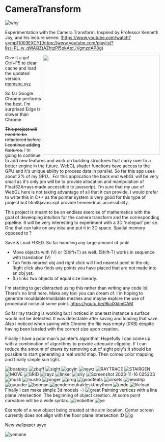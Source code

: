 # CameraTransform
![why](https://github.com/samcoble/CameraTransform/assets/32228102/385a701e-9970-466d-9598-142057df9fd9)

Experimentation with the Camera Transform.
Inspired by Professor Kenneth Joy, and his lecture series: [https://www.youtube.com/watch?v=mpTl003EXCY](https://www.youtube.com/playlist?list=PL_w_qWAQZtAZhtzPI5pkAtcUVgmzdAP8g)

<img src="https://github.com/samcoble/CameraTransform/assets/32228102/35ffb154-4b81-4399-8141-a4e5f34d405c" style="float:right" width="381" height="323">

Give it a go! Ctrl+F5 to clear cache and load the updated version.
[memspc.xyz](https://memspc.xyz/)

So far Google Chrome performs the best. I'm surprised Edge is slower than Chrome.

~~This project will need to be refactored before I continue adding features.~~ I'm going to continue to add new features and work on building structures that carry over to a better engine in the future. WebGL shader functions have access to the GPU and it's unique ability to process data in parallel. So far this app uses about 3% of my GPU... For this application the back end webGL will be very small as it's only job will be to provide allocation and manipulation of Float32Arrays made accessible to javascript. I'm sure that my use of WebGL here is not taking advantage of all that it can provide. I would prefer to write this in C++ as the pointer system is very good for this type of project but html&javascript provide tremendous accessibility.

This project is meant to be an endless exercise of mathematics with the goal of developing intuition for the camera transform and the corresponding pipeline. 
It will be very interesting to experiment with a 3D 'notepad' per se. One that can take on any idea and put it in 3D space. Spatial memory opposed to ?

Save & Load FIXED. So far handling any large amount of junk!
- Move objects with (V) or (Shift+T) as well. (Shift-T) works in sequence with translation (V)
- Tab finds nearest obj and right click will find nearest point in the obj. Right click also finds any points you have placed that are not made into an obj yet.
- (L) links two objects of equal size linearly.

I'm starting to get distracted using this rather than writing any code lol.
There's no limit here. Make any tool you can dream of. I'm hoping to generate mouldable/moldable meshes and maybe explore the use of procedural noise at some point. https://youtu.be/9kaIXkImCAM

So far ray tracing is working but I noticed in one test instance a surface would not be detected. It was detectable after saving and loading that save. Also I noticed when saving with Chrome the file was empty (0KB) despite having been labeled with the correct size upon creation.

Finally I have a poor man's painter's algorithm! Hopefully I can come up with a combination of algorithms to provide adequate clipping. If I can reduce the amount of draws by removing out of sight poly's it should be possible to start generating a real world map. Then comes color mapping and finally simple sun light.

![boatpics](https://github.com/samcoble/CameraTransform/assets/32228102/3dae0e7a-140b-49b2-8d38-12be1603c392)
![zbuff](https://github.com/samcoble/CameraTransform/assets/32228102/c899384c-e2fe-4540-b015-0e5635a57e4e)
![sight](https://github.com/samcoble/CameraTransform/assets/32228102/7596d805-3844-4424-a671-e18a67cb1fbc)
![goyin](https://github.com/samcoble/CameraTransform/assets/32228102/6e67584c-79a8-4406-8b77-01cad1497af6)
![newz](https://github.com/samcoble/CameraTransform/assets/32228102/19106736-ec6f-49ff-a570-44e8f76adb4d)
![RAYTRACE](https://github.com/samcoble/CameraTransform/assets/32228102/3e2c9a87-9128-42e7-bc4f-6aee4cc0fc76)
![STAIRGEN](https://github.com/samcoble/CameraTransform/assets/32228102/499964bd-483b-417d-8ea1-74b46ccec4f1)
![MOVE](https://github.com/samcoble/CameraTransform/assets/32228102/ef8d9f11-f2c2-46f8-a2e6-283a431f728d)
![GRID](https://github.com/samcoble/CameraTransform/assets/32228102/4c6ec41b-14de-440e-a175-2f30474f6f67)
![rayz](https://github.com/samcoble/CameraTransform/assets/32228102/642ba171-ebf4-47db-8851-fd533c091c36)
![linker](https://github.com/samcoble/CameraTransform/assets/32228102/8a8411a2-cd39-480a-980e-874c6529ecf3)
![silly](https://github.com/samcoble/CameraTransform/assets/32228102/7537df5d-1554-4ffe-a317-be004525830f)
![Screenshot 2023-11-16 025203](https://github.com/samcoble/CameraTransform/assets/32228102/9da981a7-05ad-4940-b3d9-ebf9aa8188a2)
![mush](https://github.com/samcoble/CameraTransform/assets/32228102/9f91a91a-47f1-4e07-83c8-b47b7c873516)
![musho](https://github.com/samcoble/CameraTransform/assets/32228102/2835a077-84fd-4285-b048-fdc2f344729c)
![proger](https://github.com/samcoble/CameraTransform/assets/32228102/75924dff-5155-442d-86d0-5635b933413c)
![prog](https://github.com/samcoble/CameraTransform/assets/32228102/8e3ccc3c-def0-423b-9bf5-8f02227130e8)
![goodfeats](https://github.com/samcoble/CameraTransform/assets/32228102/05d36980-58e2-44b9-9112-bc1b284a27ed)
![cirsets](https://github.com/samcoble/CameraTransform/assets/32228102/d3bb6839-7c86-48b3-aea0-10174655bfce)
![newdrip](https://github.com/samcoble/CameraTransform/assets/32228102/4b9fff77-ec46-4c0f-b8be-aa4498910fed)
![guuuder](https://github.com/samcoble/CameraTransform/assets/32228102/e0315b20-5aa3-407f-83ba-0ae2eec1db55)
![botman](https://github.com/samcoble/CameraTransform/assets/32228102/308ae207-8c05-45d7-9f6e-3375862dda42)
![genderneutraldesktheythem](https://github.com/samcoble/CameraTransform/assets/32228102/8b5651b2-5644-41a9-815e-ab1863b02a4e)
![undo](https://github.com/samcoble/CameraTransform/assets/32228102/8d8362cc-caba-48fb-939d-2366f96e08e5)
![fileload](https://github.com/samcoble/CameraTransform/assets/32228102/b84daf1d-51e0-4ee2-b153-21d5fddbe8b6)
Finally I can make simple 3d models =)
![great](https://github.com/samcoble/CameraTransform/assets/32228102/6fae7623-2369-4245-98fd-bbb6a218ba52)
Painting vertices with a line plane intersection. The beginning of object creation. At some point curvature will be a wide syntax.
![mobetter](https://github.com/samcoble/CameraTransform/assets/32228102/dca1fa37-da05-4b5e-8b8d-ebd529c90355)
![ye](https://github.com/samcoble/CameraTransform/assets/32228102/f0179d0f-3c6d-4fe8-be1c-3a7a191da6cc)


Example of a new object being created at the aim location. Center screen currently does not align with the floor plane intersection :D
![g](https://github.com/samcoble/CameraTransform/assets/32228102/0bbd117e-f5ca-4d56-8144-c33f8c18b458)


New wallpaper ayyo

![yemane](https://github.com/samcoble/CameraTransform/assets/32228102/9776e7f2-9d8e-444a-8106-3f9477ebd680)


